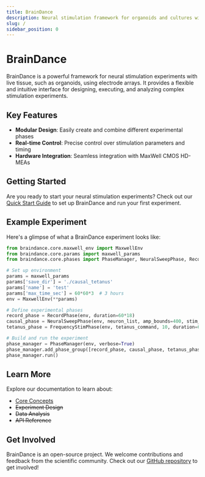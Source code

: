 ```yaml
---
title: BrainDance
description: Neural stimulation framework for organoids and cultures with micro electrode arrays
slug: /
sidebar_position: 0
---
```


# BrainDance

BrainDance is a powerful framework for neural stimulation experiments with live tissue, such as organoids, using electrode arrays. It provides a flexible and intuitive interface for designing, executing, and analyzing complex stimulation experiments.

## Key Features

- **Modular Design**: Easily create and combine different experimental phases
- **Real-time Control**: Precise control over stimulation parameters and timing
- **Hardware Integration**: Seamless integration with MaxWell CMOS HD-MEAs

## Getting Started

Are you ready to start your neural stimulation experiments? Check out our [Quick Start Guide](quick-start) to set up BrainDance and run your first experiment.

## Example Experiment

Here's a glimpse of what a BrainDance experiment looks like:

```python
from braindance.core.maxwell_env import MaxwellEnv
from braindance.core.params import maxwell_params
from braindance.core.phases import PhaseManager, NeuralSweepPhase, RecordPhase, FrequencyStimPhase

# Set up environment
params = maxwell_params
params['save_dir'] = './causal_tetanus'
params['name'] = 'test'
params['max_time_sec'] = 60*60*3  # 3 hours
env = MaxwellEnv(**params)

# Define experimental phases
record_phase = RecordPhase(env, duration=60*18)
causal_phase = NeuralSweepPhase(env, neuron_list, amp_bounds=400, stim_freq=1, tag="Causal", replicates=30)
tetanus_phase = FrequencyStimPhase(env, tetanus_command, 10, duration=60*1, tag="Tetanus")

# Build and run the experiment
phase_manager = PhaseManager(env, verbose=True)
phase_manager.add_phase_group([record_phase, causal_phase, tetanus_phase])
phase_manager.run()
```

## Learn More

Explore our documentation to learn about:

- [Core Concepts](/docs/core-concepts)
- ~~Experiment Design~~
- ~~Data Analysis~~
- ~~API Reference~~

## Get Involved

BrainDance is an open-source project. We welcome contributions and feedback from the scientific community. Check out our [GitHub repository](https://github.com/your-repo-link) to get involved!